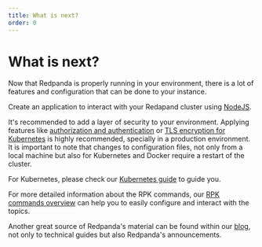 ```yaml
---
title: What is next?
order: 0
---
```

# What is next?

Now that Redpanda is properly running in your environment, there is a lot of features and configuration that can be done to your instance.

Create an application to interact with your Redapand cluster using [NodeJS](./guide-nodejs.md).

It's recommended to add a layer of security to your environment. Applying features like [authorization and authentication](./acls.md) or [TLS encryption for Kubernetes](./tls-kubernetes.md) is highly recommended, specially in a production environment. It is important to note that changes to configuration files, not only from a local machine but also for Kubernetes and Docker require a restart of the cluster.

For Kubernetes, please check our [Kubernetes guide](./quick-start-kubernetes.md) to guide you.

For more detailed information about the RPK commands, our [RPK commands overview](./rpk-commands.md) can help you to easily configure and interact with the topics.

Another great source of Redpanda's material can be found within our [blog](./https://vectorized.io/blog), not only to technical guides but also Redpanda's announcements.